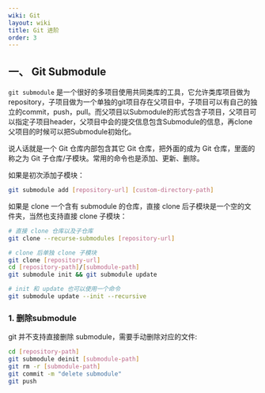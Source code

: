 ```yaml
---
wiki: Git
layout: wiki
title: Git 进阶
order: 3
---
```


## 一、 Git Submodule

`git submodule` 是一个很好的多项目使用共同类库的工具，它允许类库项目做为 repository，子项目做为一个单独的git项目存在父项目中，子项目可以有自己的独立的commit，push，pull。而父项目以Submodule的形式包含子项目，父项目可以指定子项目header，父项目中会的提交信息包含Submodule的信息，再clone父项目的时候可以把Submodule初始化。

说人话就是一个 Git 仓库内部包含其它 Git 仓库，把外面的成为 Git 仓库，里面的称之为 Git 子仓库/子模块。常用的命令也是添加、更新、删除。

如果是初次添加子模块：

```bash
git submodule add [repository-url] [custom-directory-path]
```

如果是 clone 一个含有 submodule 的仓库，直接 clone 后子模块是一个空的文件夹，当然也支持直接 clone 子模块：

```bash
# 直接 clone 仓库以及子仓库
git clone --recurse-submodules [repository-url]

# clone 后单独 clone 子模块
git clone [repository-url]
cd [repository-path]/[submodule-path]
git submodule init && git submodule update

# init 和 update 也可以使用一个命令
git submodule update --init --recursive
```

### 1. 删除submodule

git 并不支持直接删除 submodule，需要手动删除对应的文件:

```bash
cd [repository-path]
git submodule deinit [submodule-path]
git rm -r [submodule-path]
git commit -m "delete submodule"
git push
```
